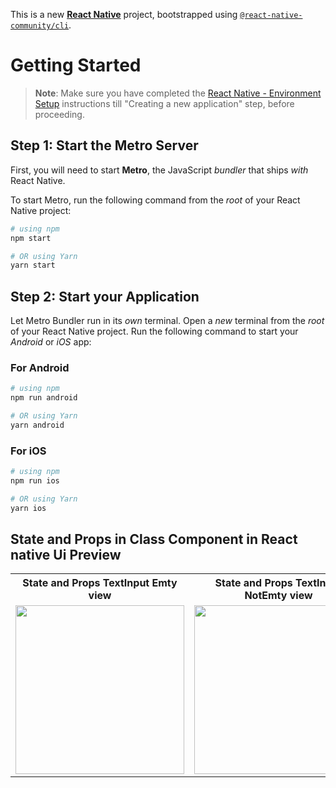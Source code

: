 This is a new [**React Native**](https://reactnative.dev) project, bootstrapped using [`@react-native-community/cli`](https://github.com/react-native-community/cli).

# Getting Started

> **Note**: Make sure you have completed the [React Native - Environment Setup](https://reactnative.dev/docs/environment-setup) instructions till "Creating a new application" step, before proceeding.

## Step 1: Start the Metro Server

First, you will need to start **Metro**, the JavaScript _bundler_ that ships _with_ React Native.

To start Metro, run the following command from the _root_ of your React Native project:

```bash
# using npm
npm start

# OR using Yarn
yarn start
```

## Step 2: Start your Application

Let Metro Bundler run in its _own_ terminal. Open a _new_ terminal from the _root_ of your React Native project. Run the following command to start your _Android_ or _iOS_ app:

### For Android

```bash
# using npm
npm run android

# OR using Yarn
yarn android
```

### For iOS

```bash
# using npm
npm run ios

# OR using Yarn
yarn ios
```

##  State and Props in Class Component in React native Ui Preview

<table>
  
  
<tr>                    
   
   <th>State and Props TextInput Emty view</th>
   <th>State and Props TextInput NotEmty view</th>
   <th>State and Props TextInput Emty view</th>
 
</tr>
  
  
  
  
<tr>
  
<td>

<img src="https://github.com/mdsomad/React_Native_Learn-/assets/103892160/65010356-8b12-4109-8b20-9dcd63e8a8ed" width="270"/>

</td>
<td>

<img src="https://github.com/mdsomad/React_Native_Learn-/assets/103892160/aa6d050c-6201-4cca-816c-6dc6639b777b" width="270"/>

</td>
<td>

<img src="https://github.com/mdsomad/React_Native_Learn-/assets/103892160/09e72bfa-5a0a-4854-a9d1-55153edbe58f" width="270"/>

</td>


</table>







